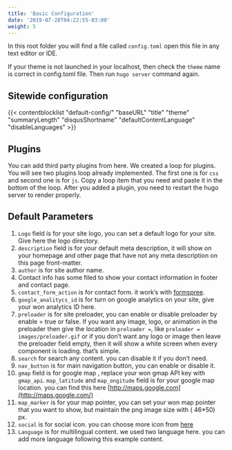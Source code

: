 ```yaml
---
title: 'Basic Configuration'
date: '2019-07-28T04:22:55-03:00'
weight: 5
---
```


In this root folder you will find a file called `config.toml` open this file in any text editor or IDE.

If your theme is not launched in your localhost, then check the `theme` name is correct in config.toml file. Then run `hugo server` command again.

## Sitewide configuration

{{< contentblocklist "default-config/" "baseURL" "title" "theme" "summaryLength" "disqusShortname" "defaultContentLanguage" "disableLanguages" >}}

## Plugins

You can add third party plugins from here. We created a loop for plugins. You will see two plugins loop already implemented. The first one is for `css` and second one is for `js`. Copy a loop item that you need and paste it in the bottom of the loop. After you added a plugin, you need to restart the hugo server to render properly.

## Default Parameters

1. `Logo` field is for your site logo, you can set a default logo for your site. Give here the logo directory.
1. `description` field is for your default meta description, it will show on your homepage and other page that have not any meta description on this page front-matter.
1. `author` is for site author name.
1. Contact info has some filed to show your contact information in footer and contact page.
1. `contact_form_action` is for contact form. it work’s with [formspree](https://formspree.io/).
1. `google_analitycs_id` is for turn on google analytics on your site, give your won analytics ID here.
1. `preloader` is for site preloader, you can enable or disable preloader by enable = true or false. If you want any image, logo, or animation in the preloader then give the location in `preloader =`, like `preloader = images/preloader.gif` or if you don’t want any logo or image then leave the preloader field empty, then it will show a white screen when every component is loading. that’s simple.
1. `search` for search any content. you can disable it if you don’t need.
1. `nav_button` is for main navigation button, you can enable or disable it.
1. `gmap` field is for google map , replace your won gmap API key with `gmap_api`. `map_latitude` and `map_ongitude` field is for your google map location. you can find this here [http://maps.google.com](http://maps.google.com/)
1. `map_marker` is for your map pointer, you can set your won map pointer that you want to show, but maintain the png image size with ( 46\*50) px.
1. `social` is for social icon. you can choose more icon from [here](https://themify.me/themify-icons)
1. `Language` is for multilingual content. we used two language here. you can add more language following this example content.
